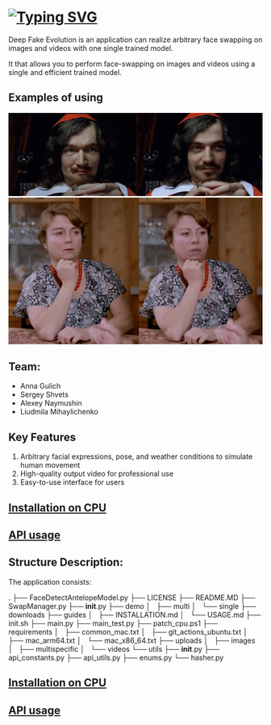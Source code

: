 # <a href="https://git.io/typing-svg"><img src="https://readme-typing-svg.herokuapp.com?font=Fira+Code&pause=500&color=1D46F7&width=435&lines=Deep Fake Evolution" alt="Typing SVG" /></a><br>

Deep Fake Evolution is an application can realize arbitrary face swapping on images and videos with one single trained model.

It that allows you to perform face-swapping on images and videos using a single and efficient trained model. 
## Examples of using

![_](./guides/images/sample2.png)
![_](./guides/images/sample1.png)

## Team:

- Anna Gulich 
- Sergey Shvets 
- Alexey Naymushin 
- Liudmila Mihaylichenko 

## Key Features

1. Arbitrary facial expressions, pose, and weather conditions to simulate human movement
2. High-quality output video for professional use
3. Easy-to-use interface for users

## [Installation on CPU](/guides/INSTALLATION.md)

## [API usage](/guides/USAGE.md)

## Structure Description:

The application consists:

.
├── FaceDetectAntelopeModel.py
├── LICENSE
├── README.MD
├── SwapManager.py
├── __init__.py
├── demo
│   ├── multi
│   └── single
├── downloads
├── guides
│   ├── INSTALLATION.md
│   └── USAGE.md
├── init.sh
├── main.py
├── main_test.py
├── patch_cpu.ps1
├── requirements
│   ├── common_mac.txt
│   ├── git_actions_ubuntu.txt
│   ├── mac_arm64.txt
│   └── mac_x86_64.txt
├── uploads
│   ├── images
│   ├── multispecific
│   └── videos
└── utils
    ├── __init__.py
    ├── api_constants.py
    ├── api_utils.py
    ├── enums.py
    └── hasher.py


## [Installation on CPU](/guides/INSTALLATION.md)

## [API usage](/guides/USAGE.md)

